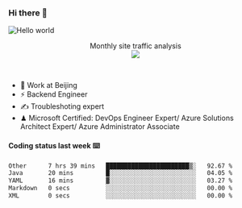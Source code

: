 ### Hi there 👋

<img src="https://raw.githubusercontent.com/sagar-viradiya/sagar-viradiya/master/resources/banner.png" alt="Hello world">
<p align="center"> 
 Monthly site traffic analysis <br/>
  <img src="https://profile-counter.glitch.me/youszoe/count.svg" />
</p>
<br/>

- 🍻 Work at Beijing 
- ⚡ Backend Engineer
- ✍️ Troubleshoting expert
- ♟  Microsoft Certified: DevOps Engineer Expert/ Azure Solutions Architect Expert/ Azure Administrator Associate

#### Coding status last week ⌨️

<!--START_SECTION:waka-->

```txt
Other      7 hrs 39 mins   ███████████████████████▒░   92.67 %
Java       20 mins         █░░░░░░░░░░░░░░░░░░░░░░░░   04.05 %
YAML       16 mins         ▓░░░░░░░░░░░░░░░░░░░░░░░░   03.27 %
Markdown   0 secs          ░░░░░░░░░░░░░░░░░░░░░░░░░   00.00 %
XML        0 secs          ░░░░░░░░░░░░░░░░░░░░░░░░░   00.00 %
```

<!--END_SECTION:waka-->

<br/>
<center><img src="http://ghchart.rshah.org/409ba5/yousazoe" alt="" /></center>


